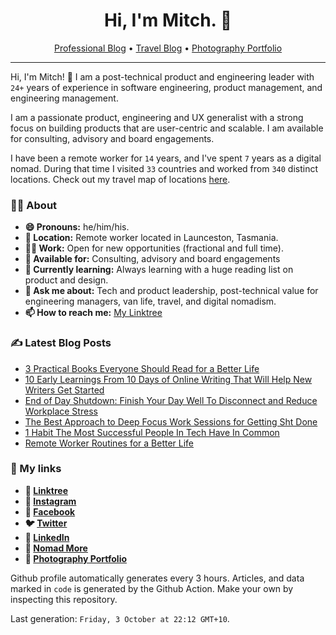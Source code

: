 <h1 align="center">Hi, I'm Mitch. 👋</h1>
<p align="center">
  <a href="https://mitchmalone.io">Professional Blog</a> •
  <a href="https://nomadmo.re">Travel Blog</a> •
  <a href="https://mitchmalone.photography">Photography Portfolio</a>
</p>

-------

Hi, I'm Mitch! 👋 I am a post-technical product and engineering leader with `24+` years of experience in software engineering, product management, and engineering management.

I am a passionate product, engineering and UX generalist with a strong focus on building products that are user-centric and scalable. I am available for consulting, advisory and board engagements.

I have been a remote worker for `14` years, and I've spent `7` years as a digital nomad.
During that time I visited `33` countries and worked from `340` distinct locations. Check out
my travel map of locations <a href="https://nomadmo.re/maps/the-full-travel-map/">here</a>.

### 👨‍🎤 About

- **😄 Pronouns:** he/him/his.
- **📍 Location:** Remote worker located in Launceston, Tasmania.
- **👷‍♂️ Work:** Open for new opportunities (fractional and full time).
- **👋 Available for:** Consulting, advisory and board engagements
- **🌱 Currently learning:** Always learning with a huge reading list on product and design.
- **💬 Ask me about:** Tech and product leadership, post-technical value for engineering managers, van life, travel, and digital nomadism.
- **📫 How to reach me:** [My Linktree](https://linktr.ee/mitchmalone)

### ✍️ Latest Blog Posts
- [3 Practical Books Everyone Should Read for a Better Life](https://mitchmalone.io/insights/3-practical-books-everyone-should-read-for-a-better-life)
- [10 Early Learnings From 10 Days of Online Writing That Will Help New Writers Get Started](https://mitchmalone.io/insights/10-early-learnings-from-10-days-of-online-writing-that-will-help-new-writers-get-started)
- [End of Day Shutdown: Finish Your Day Well To Disconnect and Reduce Workplace Stress](https://mitchmalone.io/insights/end-of-day-shutdown-finish-your-day-well-to-disconnect-and-reduce-workplace-stress)
- [The Best Approach to Deep Focus Work Sessions for Getting Sht Done](https://mitchmalone.io/insights/the-best-approach-to-deep-focus-work-sessions-for-getting-sht-done)
- [1 Habit The Most Successful People In Tech Have In Common](https://mitchmalone.io/insights/1-habit-the-most-successful-people-in-tech-have-in-common)
- [Remote Worker Routines for a Better Life](https://mitchmalone.io/insights/remote-worker-routines-for-a-better-life)

### 🔗 My links
- **🔗 [Linktree](https://linktr.ee/mitchmalone)**
- **📸 [Instagram](https://www.instagram.com/mitchmalone)**
- **👤 [Facebook](https://www.facebook.com/mitchmalone)**
- **🐦 [Twitter](https://twitter.com/mitch__malone)**
- **👔 [LinkedIn](https://www.linkedin.com/in/mitchmalone)**
- **📍 [Nomad More](https://nomadmo.re)**
- **📸 [Photography Portfolio](https://mitchmalone.photography)**

Github profile automatically generates every 3 hours. Articles, and data marked in `code` is generated by the Github
Action. Make your own by inspecting this repository.

Last generation: `Friday, 3 October at 22:12 GMT+10`.
